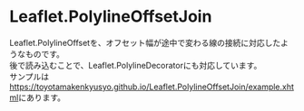 # Leaflet.PolylineOffsetJoin

Leaflet.PolylineOffsetを、オフセット幅が途中で変わる線の接続に対応したようなものです。  
後で読み込むことで、Leaflet.PolylineDecoratorにも対応しています。  
サンプルは<a href="https://toyotamakenkyusyo.github.io/Leaflet.PolylineOffsetJoin/example.xhtml">https://toyotamakenkyusyo.github.io/Leaflet.PolylineOffsetJoin/example.xhtml</a>にあります。